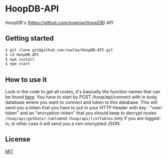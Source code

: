 # HoopDB-API
HoopDB's (https://github.com/nowlow/HoopDB) API

## Getting started
```bash
$ git clone git@github.com:nowlow/HoopDB-API.git
$ cd HoopDB-API
$ npm install
$ npm start
```

## How to use it
Look in the code to get all routes, it's basically the function names that can be found [here](http://naoufel.space/hoop).
You have to start by POST /hoop/api/connect with in body database where you want to connect and token to this database. This will send you a token that you have to put in your HTTP Header with key : "user-token" and an "encryption-token" that you should keep to decrypt routes `/hoop/api/getData/:table`and `/hoop/api/listTables` only if you are logged-in, in other case it will send you a non-encrypted JSON

## License
[MIT](LICENSE)
